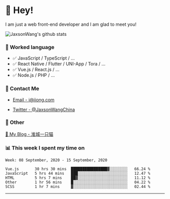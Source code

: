 # 👋 Hey!

I am just a web front-end developer and I am glad to meet you!

![JaxsonWang's github stats](https://github-readme-stats.vercel.app/api?username=JaxsonWang&&show_icons=true&&title_color=1abc9c&&icon_color=1abc9c)


### 📝 Worked language

- ✅ JavaScript / TypeScript / ...
- ✅ React Native / Flutter / UNI-App / Tora / ...
- ✅ Vue.js / React.js / ...
- ✅ Node.js / PHP / ...

### 📮 Contact Me

- [Email - i@iiong.com](mailto:i@iiong.com)

- [Twitter - @JaxsonWangChina](https://twitter.com/JaxsonWangChina)

### 🤪 Other

[📌 My Blog - 淮城一只猫](https://iiong.com)

### 📊 This week I spent my time on

<!--START_SECTION:waka-->
```text
Week: 08 September, 2020 - 15 September, 2020

Vue.js       30 hrs 30 mins  ████████████████▓░░░░░░░░   66.24 % 
JavaScript   5 hrs 44 mins   ███░░░░░░░░░░░░░░░░░░░░░░   12.47 % 
HTML         5 hrs 7 mins    ██▓░░░░░░░░░░░░░░░░░░░░░░   11.12 % 
Other        1 hr 56 mins    █░░░░░░░░░░░░░░░░░░░░░░░░   04.22 % 
SCSS         1 hr 7 mins     ▓░░░░░░░░░░░░░░░░░░░░░░░░   02.44 % 
```
<!--END_SECTION:waka-->

---
